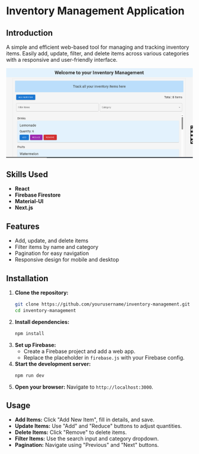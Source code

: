 # Inventory Management Application

## Introduction

A simple and efficient web-based tool for managing and tracking inventory items. Easily add, update, filter, and delete items across various categories with a responsive and user-friendly interface.

![preview](./preview.png)

## Skills Used

- **React**
- **Firebase Firestore**
- **Material-UI**
- **Next.js**

## Features

- Add, update, and delete items
- Filter items by name and category
- Pagination for easy navigation
- Responsive design for mobile and desktop

## Installation

1. **Clone the repository:**
   ```sh
   git clone https://github.com/yourusername/inventory-management.git
   cd inventory-management
   ```
2. **Install dependencies:**
   ```sh
   npm install
   ```
3. **Set up Firebase:**
   - Create a Firebase project and add a web app.
   - Replace the placeholder in `firebase.js` with your Firebase config.
4. **Start the development server:**
   ```sh
   npm run dev
   ```
5. **Open your browser:** Navigate to `http://localhost:3000`.

## Usage

- **Add Items:** Click "Add New Item", fill in details, and save.
- **Update Items:** Use "Add" and "Reduce" buttons to adjust quantities.
- **Delete Items:** Click "Remove" to delete items.
- **Filter Items:** Use the search input and category dropdown.
- **Pagination:** Navigate using "Previous" and "Next" buttons.

